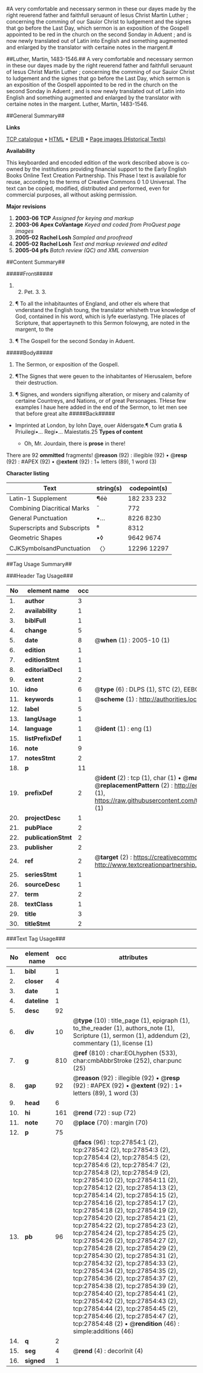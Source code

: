 #A very comfortable and necessary sermon in these our dayes made by the right reuerend father and faithfull seruaunt of Iesus Christ Martin Luther ; concerning the comming of our Sauior Christ to Iudgement and the signes that go before the Last Day, which sermon is an exposition of the Gospell appointed to be red in the church on the second Sonday in Aduent ; and is now newly translated out of Latin into English and something augmented and enlarged by the translator with certaine notes in the margent.#

##Luther, Martin, 1483-1546.##
A very comfortable and necessary sermon in these our dayes made by the right reuerend father and faithfull seruaunt of Iesus Christ Martin Luther ; concerning the comming of our Sauior Christ to Iudgement and the signes that go before the Last Day, which sermon is an exposition of the Gospell appointed to be red in the church on the second Sonday in Aduent ; and is now newly translated out of Latin into English and something augmented and enlarged by the translator with certaine notes in the margent.
Luther, Martin, 1483-1546.

##General Summary##

**Links**

[TCP catalogue](http://www.ota.ox.ac.uk/tcp/)  • 
[HTML](http://tei.it.ox.ac.uk/tcp/Texts-HTML/free/A06/A06525.html)  • 
[EPUB](http://tei.it.ox.ac.uk/tcp/Texts-EPUB/free/A06/A06525.epub) • 
[Page images (Historical Texts)](https://data.historicaltexts.jisc.ac.uk/view?pubId=eebo-24654951e&pageId=eebo-24654951e-27854-1)

**Availability**

This keyboarded and encoded edition of the
	       work described above is co-owned by the institutions
	       providing financial support to the Early English Books
	       Online Text Creation Partnership. This Phase I text is
	       available for reuse, according to the terms of Creative
	       Commons 0 1.0 Universal. The text can be copied,
	       modified, distributed and performed, even for
	       commercial purposes, all without asking permission.

**Major revisions**

1. __2003-06__ __TCP__ *Assigned for keying and markup*
1. __2003-06__ __Apex CoVantage__ *Keyed and coded from ProQuest page images*
1. __2005-02__ __Rachel Losh__ *Sampled and proofread*
1. __2005-02__ __Rachel Losh__ *Text and markup reviewed and edited*
1. __2005-04__ __pfs__ *Batch review (QC) and XML conversion*

##Content Summary##

#####Front#####

1. 2. Pet. 3. 3.

1. ¶ To all the inhabitauntes of England, and other els where that vnderstand the English toung, the translator whisheth true knowledge of God, contained in his word, which is lyfe euerlastyng.
THe places of Scripture, that appertayneth to this Sermon folowyng, are noted in the margent, to the
1. ¶ The Gospell for the second Sonday in Aduent.

#####Body#####

1. The Sermon, or exposition of the Gospell.

1. ¶The Signes that were geuen to the inhabitantes of Hierusalem, before their destruction.

1. ¶ Signes, and wonders signifiyng alteration, or misery and calamity of certaine Countreys, and Nations, or of great Personages.
THese few examples I haue here added in the end of the Sermon, to let men see that before great alte
#####Back#####
* Imprinted at London, by Iohn Daye, ouer Aldersgate.¶ Cum gratia & Priuilegi•… Regi•… Maiestatis.25
**Types of content**

  * Oh, Mr. Jourdain, there is **prose** in there!

There are 92 **ommitted** fragments! 
 @__reason__ (92) : illegible (92)  •  @__resp__ (92) : #APEX (92)  •  @__extent__ (92) : 1+ letters (89), 1 word (3)

**Character listing**


|Text|string(s)|codepoint(s)|
|---|---|---|
|Latin-1 Supplement|¶éè|182 233 232|
|Combining             Diacritical Marks|̄|772|
|General Punctuation|•…|8226 8230|
|Superscripts             and Subscripts|⁸|8312|
|Geometric Shapes|▪◊|9642 9674|
|CJKSymbolsandPunctuation|〈〉|12296 12297|

##Tag Usage Summary##

###Header Tag Usage###

|No|element name|occ|attributes|
|---|---|---|---|
|1.|__author__|3||
|2.|__availability__|1||
|3.|__biblFull__|1||
|4.|__change__|5||
|5.|__date__|8| @__when__ (1) : 2005-10 (1)|
|6.|__edition__|1||
|7.|__editionStmt__|1||
|8.|__editorialDecl__|1||
|9.|__extent__|2||
|10.|__idno__|6| @__type__ (6) : DLPS (1), STC (2), EEBO-CITATION (1), OCLC (1), VID (1)|
|11.|__keywords__|1| @__scheme__ (1) : http://authorities.loc.gov/ (1)|
|12.|__label__|5||
|13.|__langUsage__|1||
|14.|__language__|1| @__ident__ (1) : eng (1)|
|15.|__listPrefixDef__|1||
|16.|__note__|9||
|17.|__notesStmt__|2||
|18.|__p__|11||
|19.|__prefixDef__|2| @__ident__ (2) : tcp (1), char (1)  •  @__matchPattern__ (2) : ([0-9\-]+):([0-9IVX]+) (1), (.+) (1)  •  @__replacementPattern__ (2) : http://eebo.chadwyck.com/downloadtiff?vid=$1&page=$2 (1), https://raw.githubusercontent.com/textcreationpartnership/Texts/master/tcpchars.xml#$1 (1)|
|20.|__projectDesc__|1||
|21.|__pubPlace__|2||
|22.|__publicationStmt__|2||
|23.|__publisher__|2||
|24.|__ref__|2| @__target__ (2) : https://creativecommons.org/publicdomain/zero/1.0/ (1), http://www.textcreationpartnership.org/docs/. (1)|
|25.|__seriesStmt__|1||
|26.|__sourceDesc__|1||
|27.|__term__|2||
|28.|__textClass__|1||
|29.|__title__|3||
|30.|__titleStmt__|2||


###Text Tag Usage###

|No|element name|occ|attributes|
|---|---|---|---|
|1.|__bibl__|1||
|2.|__closer__|4||
|3.|__date__|1||
|4.|__dateline__|1||
|5.|__desc__|92||
|6.|__div__|10| @__type__ (10) : title_page (1), epigraph (1), to_the_reader (1), authors_note (1), Scripture (1), sermon (1), addendum (2), commentary (1), license (1)|
|7.|__g__|810| @__ref__ (810) : char:EOLhyphen (533), char:cmbAbbrStroke (252), char:punc (25)|
|8.|__gap__|92| @__reason__ (92) : illegible (92)  •  @__resp__ (92) : #APEX (92)  •  @__extent__ (92) : 1+ letters (89), 1 word (3)|
|9.|__head__|6||
|10.|__hi__|161| @__rend__ (72) : sup (72)|
|11.|__note__|70| @__place__ (70) : margin (70)|
|12.|__p__|75||
|13.|__pb__|96| @__facs__ (96) : tcp:27854:1 (2), tcp:27854:2 (2), tcp:27854:3 (2), tcp:27854:4 (2), tcp:27854:5 (2), tcp:27854:6 (2), tcp:27854:7 (2), tcp:27854:8 (2), tcp:27854:9 (2), tcp:27854:10 (2), tcp:27854:11 (2), tcp:27854:12 (2), tcp:27854:13 (2), tcp:27854:14 (2), tcp:27854:15 (2), tcp:27854:16 (2), tcp:27854:17 (2), tcp:27854:18 (2), tcp:27854:19 (2), tcp:27854:20 (2), tcp:27854:21 (2), tcp:27854:22 (2), tcp:27854:23 (2), tcp:27854:24 (2), tcp:27854:25 (2), tcp:27854:26 (2), tcp:27854:27 (2), tcp:27854:28 (2), tcp:27854:29 (2), tcp:27854:30 (2), tcp:27854:31 (2), tcp:27854:32 (2), tcp:27854:33 (2), tcp:27854:34 (2), tcp:27854:35 (2), tcp:27854:36 (2), tcp:27854:37 (2), tcp:27854:38 (2), tcp:27854:39 (2), tcp:27854:40 (2), tcp:27854:41 (2), tcp:27854:42 (2), tcp:27854:43 (2), tcp:27854:44 (2), tcp:27854:45 (2), tcp:27854:46 (2), tcp:27854:47 (2), tcp:27854:48 (2)  •  @__rendition__ (46) : simple:additions (46)|
|14.|__q__|2||
|15.|__seg__|4| @__rend__ (4) : decorInit (4)|
|16.|__signed__|1||
